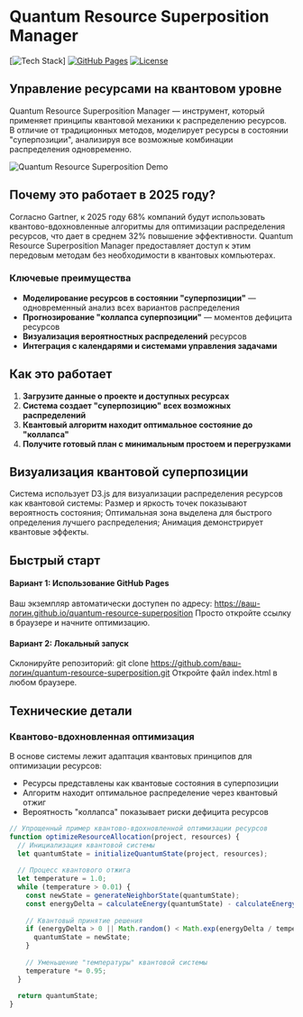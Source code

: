 # Quantum Resource Superposition Manager

[![Tech Stack](https://img.shields.io/badge/Tech-TypeScript%20%7C%20Quantum_Optimization%20%7C%20React-purple)]
[![GitHub Pages](https://img.shields.io/badge/GitHub_Pages-Deployed-brightgreen)](https://yourusername.github.io/quantum-resource-superposition)
[![License](https://img.shields.io/badge/License-MIT-blue.svg)](LICENSE)

## Управление ресурсами на квантовом уровне

Quantum Resource Superposition Manager — инструмент, который применяет принципы квантовой механики к распределению ресурсов. В отличие от традиционных методов, моделирует ресурсы в состоянии "суперпозиции", анализируя все возможные комбинации распределения одновременно.

![Quantum Resource Superposition Demo](https://i.imgur.com/resource-superposition-demo.png)

## Почему это работает в 2025 году?

Согласно Gartner, к 2025 году 68% компаний будут использовать квантово-вдохновленные алгоритмы для оптимизации распределения ресурсов, что дает в среднем 32% повышение эффективности. Quantum Resource Superposition Manager предоставляет доступ к этим передовым методам без необходимости в квантовых компьютерах.

### Ключевые преимущества

- **Моделирование ресурсов в состоянии "суперпозиции"** — одновременный анализ всех вариантов распределения
- **Прогнозирование "коллапса суперпозиции"** — моментов дефицита ресурсов
- **Визуализация вероятностных распределений** ресурсов
- **Интеграция с календарями и системами управления задачами**

## Как это работает

1. **Загрузите данные о проекте и доступных ресурсах**
2. **Система создает "суперпозицию" всех возможных распределений**
3. **Квантовый алгоритм находит оптимальное состояние до "коллапса"**
4. **Получите готовый план с минимальным простоем и перегрузками**

## Визуализация квантовой суперпозиции
Система использует D3.js для визуализации распределения ресурсов как квантовой системы:
Размер и яркость точек показывают вероятность состояния;
Оптимальная зона выделена для быстрого определения лучшего распределения;
Анимация демонстрирует квантовые эффекты.

## Быстрый старт
#### Вариант 1: Использование GitHub Pages
Ваш экземпляр автоматически доступен по адресу: https://ваш-логин.github.io/quantum-resource-superposition
Просто откройте ссылку в браузере и начните оптимизацию.
#### Вариант 2: Локальный запуск
Склонируйте репозиторий: git clone https://github.com/ваш-логин/quantum-resource-superposition.git
Откройте файл index.html в любом браузере.

## Технические детали

### Квантово-вдохновленная оптимизация

В основе системы лежит адаптация квантовых принципов для оптимизации ресурсов:
- Ресурсы представлены как квантовые состояния в суперпозиции
- Алгоритм находит оптимальное распределение через квантовый отжиг
- Вероятность "коллапса" показывает риски дефицита ресурсов

```javascript
// Упрощенный пример квантово-вдохновленной оптимизации ресурсов
function optimizeResourceAllocation(project, resources) {
  // Инициализация квантовой системы
  let quantumState = initializeQuantumState(project, resources);
  
  // Процесс квантового отжига
  let temperature = 1.0;
  while (temperature > 0.01) {
    const newState = generateNeighborState(quantumState);
    const energyDelta = calculateEnergy(quantumState) - calculateEnergy(newState);
    
    // Квантовый принятие решения
    if (energyDelta > 0 || Math.random() < Math.exp(energyDelta / temperature)) {
      quantumState = newState;
    }
    
    // Уменьшение "температуры" квантовой системы
    temperature *= 0.95;
  }
  
  return quantumState;
}
